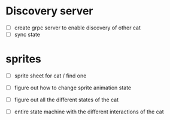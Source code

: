 
# Discovery server
- [ ] create grpc server to enable discovery of other cat
- [ ] sync state

# sprites
- [ ] sprite sheet for cat / find one
- [ ] figure out how to change sprite animation state
- [ ] figure out all the different states of the cat
- [ ] entire state machine with the different interactions of the cat

